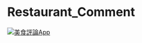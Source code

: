 # Restaurant_Comment
[![美食評論App](https://res.cloudinary.com/marcomontalbano/image/upload/v1637493078/video_to_markdown/images/youtube--DG9sbAyFFjw-c05b58ac6eb4c4700831b2b3070cd403.jpg)](https://youtu.be/DG9sbAyFFjw "美食評論App")
